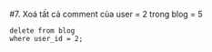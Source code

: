 #7. Xoá tất cả comment của user = 2 trong blog = 5
```mysql
delete from blog
where user_id = 2;  
```
